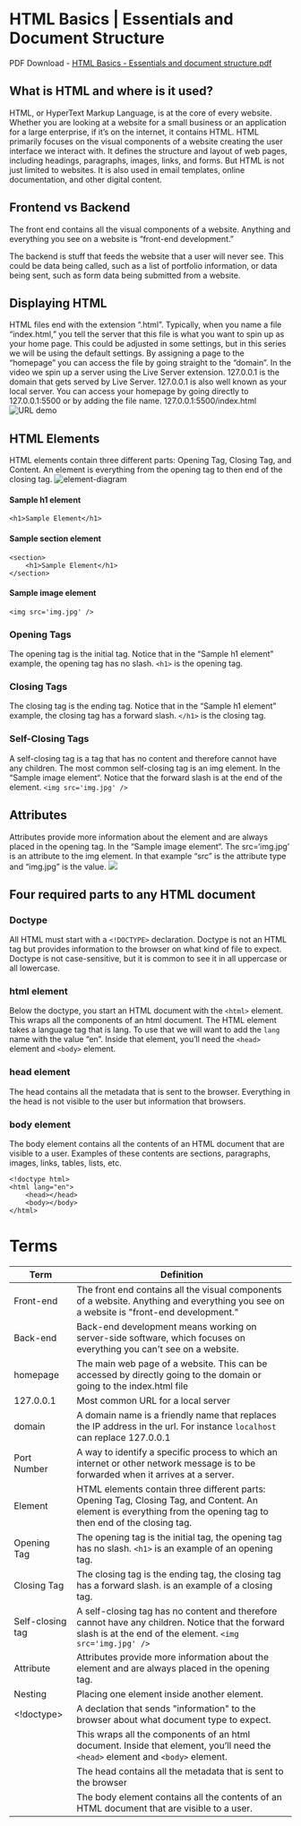 # HTML Basics | Essentials and Document Structure
PDF Download - [HTML Basics - Essentials and document structure.pdf](https://github.com/Carranco-Codes/HTML-Basics/files/13313622/HTML.Basics.-.Essentials.and.document.structure.pdf)

## What is HTML and where is it used?
HTML, or HyperText Markup Language, is at the core of every website. Whether you are looking at a website for a small business or an application for a large enterprise, if it’s on the internet, it contains HTML. HTML primarily focuses on the visual components of a website creating the user interface we interact with. It defines the structure and layout of web pages, including headings, paragraphs, images, links, and forms. But HTML is not just limited to websites. It is also used in email templates, online documentation, and other digital content.

## Frontend vs Backend
The front end contains all the visual components of a website. Anything and everything you see on a website is “front-end development.” 

The backend is stuff that feeds the website that a user will never see. This could be data being called, such as a list of portfolio information, or data being sent, such as form data being submitted from a website.

## Displaying HTML
HTML files end with the extension “.html”. Typically, when you name a file “index.html,” you tell the server that this file is what you want to spin up as your home page. This could be adjusted in some settings, but in this series we will be using the default settings. By assigning a page to the “homepage” you can access the file by going straight to the “domain”. In the video we spin up a server using the Live Server extension. 127.0.0.1 is the domain that gets served by Live Server. 127.0.0.1 is also well known as your local server. You can access your homepage by going directly to 127.0.0.1:5500 or by adding the file name. 127.0.0.1:5500/index.html
![URL demo](https://github.com/Carranco-Codes/HTML-Basics/assets/10298176/22fd4fa7-03c9-4a7c-8356-e4654f076695)

## HTML Elements
HTML elements contain three different parts: Opening Tag, Closing Tag, and Content. An element is everything from the opening tag to then end of the closing tag.
![element-diagram](https://github.com/Carranco-Codes/HTML-Basics/assets/10298176/48bbc3de-ff0f-4078-b117-b0b713826d05)

#### Sample h1 element
```
<h1>Sample Element</h1>
```
#### Sample section element
```
<section>
    <h1>Sample Element</h1>
</section>
```

#### Sample image element
```
<img src='img.jpg' />
```

### Opening Tags
The opening tag is the initial tag. Notice that in the “Sample h1 element” example, the opening tag has no slash. `<h1>` is the opening tag.

### Closing Tags
The closing tag is the ending tag. Notice that in the “Sample h1 element” example, the closing tag has a forward slash. `</h1>` is the closing tag.

### Self-Closing Tags
A self-closing tag is a tag that has no content and therefore cannot have any children. The most common self-closing tag is an img element. In the “Sample image element“. Notice that the forward slash is at the end of the element. `<img src='img.jpg' />`

## Attributes
Attributes provide more information about the element and are always placed in the opening tag. In the “Sample image element“. The src=‘img.jpg’ is an attribute to the img element. In that example “src” is the attribute type and “img.jpg” is the value. <img src=‘img.jpg’ />

## Four required parts to any HTML document

### Doctype
All HTML must start with a `<!DOCTYPE>` declaration. Doctype is not an HTML tag but provides information to the browser on what kind of file to expect. Doctype is not case-sensitive, but it is common to see it in all uppercase or all lowercase.

### html element
Below the doctype, you start an HTML document with the `<html>` element. This wraps all the components of an html document. The HTML element takes a language tag that is lang. To use that we will want to add the `lang` name with the value “en”. Inside that element, you’ll need the `<head>` element and `<body>` element.

### head element
The head contains all the metadata that is sent to the browser. Everything in the head is not visible to the user but information that browsers.
### body element
The body element contains all the contents of an HTML document that are visible to a user. Examples of these contents are sections, paragraphs, images, links, tables, lists, etc.

```
<!doctype html>
<html lang="en">
	<head></head>
	<body></body>
</html>
```

# Terms
| Term          	| Definition                                                                                                                              	  							|
|-------------------|-----------------------------------------------------------------------------------------------------------------------------------------------------------------------|
| Front-end     	| The front end contains all the visual components of a website. Anything and everything you see on a website is "front-end development." 								|
| Back-end      	| Back-end development means working on server-side software, which focuses on everything you can't see on a website.					  								|
| homepage      	| The main web page of a website. This can be accessed by directly going to the domain or going to the index.html file 					  								|
| 127.0.0.1     	| Most common URL for a local server 																									  								|
| domain        	| A domain name is a friendly name that replaces the IP address in the url. For instance `localhost` can replace 127.0.0.1		       	  								|
| Port Number   	| A way to identify a specific process to which an internet or other network message is to be forwarded when it arrives at a server.      								|
| Element       	| HTML elements contain three different parts: Opening Tag, Closing Tag, and Content. An element is everything from the opening tag to then end of the closing tag.     |
| Opening Tag   	| The opening tag is the initial tag, the opening tag has no slash. `<h1>` is an example of an opening tag.			                      								|
| Closing Tag   	| The closing tag is the ending tag, the closing tag has a forward slash. </h1> is an example of a closing tag.                           								|
| Self-closing tag 	| A self-closing tag has no content and therefore cannot have any children. Notice that the forward slash is at the end of the element. `<img src='img.jpg' />`         |
| Attribute     	| Attributes provide more information about the element and are always placed in the opening tag. 												                        |
| Nesting       	| Placing one element inside another element.																								                            |
| <!doctype>    	| A declation that sends "information" to the browser about what document type to expect.                                  												|
| <html></html> 	| This wraps all the components of an html document. Inside that element, you’ll need the `<head>` element and `<body>` element.   		                                |
| <head></head> 	| The head contains all the metadata that is sent to the browser                                    																	|
| <body></body> 	| The body element contains all the contents of an HTML document that are visible to a user.										                                    |
